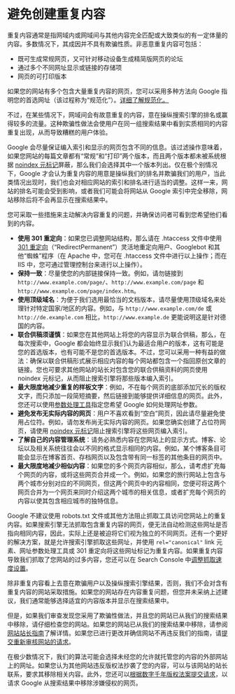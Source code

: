 # 避免创建重复内容

重复内容通常是指网域内或网域间与其他内容完全匹配或大致类似的有一定体量的内容。多数情况下，其成因并不具有欺骗性质。非恶意重复内容可包括：

* 既可生成常规网页，又可针对移动设备生成精简版网页的论坛
* 通过多个不同网址显示或链接的存储项
* 网页的可打印版本

如果您的网站有多个包含大量重复内容的网页，您可以采用多种方法向 Google 指明您的首选网址（该过程称为“规范化”）。[详细了解规范化。](https://support.google.com/webmasters/answer/139066)

不过，在某些情况下，网域间会有故意重复的内容，意在操纵搜索引擎的排名或赢得较多的流量。这种欺骗性做法会使用户在同一组搜索结果中看到实质相同的内容重复出现，从而导致糟糕的用户体验。

Google 会尽量保证编入索引和显示的网页包含不同的信息。该过滤操作意味着，如果您网站的每篇文章都有“常规”和“打印”两个版本，而且两个版本都未被系统根据 [noindex 元标记](https://support.google.com/webmasters/answer/93710)屏蔽，那么我们会选择其中一个版本列出。仅在极个别情况下，Google 才会认为重复内容的用意是操纵我们的排名并欺骗我们的用户，当此类情况出现时，我们也会对相应网站的索引和排名进行适当的调整。这样一来，网站的排名可能会受到影响，或者我们可能会将网站从 Google 索引中完全移除，网站移除后将不会再显示在搜索结果中。

您可采取一些措施来主动解决内容重复的问题，并确保访问者可看到您希望他们看到的内容。

* **使用 301 重定向**：如果您已调整网站结构，那么请在 .htaccess 文件中使用 [301 重定向](https://support.google.com/webmasters/answer/93633)（“RedirectPermanent”）灵活地重定向用户、Googlebot 和其他“蜘蛛”程序（在 Apache 中，您可在 .htaccess 文件中进行以上操作；而在 IIS 中，您可通过管理控制台来进行以上操作）。
* **保持一致**：尽量使您的内部链接保持一致。例如，请勿链接到 `http://www.example.com/page/`、`http://www.example.com/page` 和 `http://www.example.com/page/index.htm`。
* **使用顶级域名**：为便于我们选用最恰当的文档版本，请尽量使用顶级域名来处理针对特定国家/地区的内容。例如，与 `http://www.example.com/de` 或 `http://de.example.com` 相比，`http://www.example.de` 更能说明这是针对德国的内容。
* **联合供稿须谨慎**：如果您在其他网站上将您的内容显示为联合供稿，那么，在每次搜索中，Google 都会始终显示我们认为最适合用户的版本，这有可能是您的首选版本，也有可能不是您的首选版本。不过，您可以采用一种有益的做法：确保以联合供稿形式展示相应内容的每个网站都包含一个指回原创文章的链接。您也可要求其他网站的站长对包含您的联合供稿资料的网页使用 noindex 元标记，从而阻止搜索引擎将那些版本编入索引。
* **最大限度地减少重复的样板文字**：例如，不在每个网页的底部添加冗长的版权文字，而只添加一段简短摘要，然后链接到能够提供详细信息的网页。此外，您还可以使用[参数处理工具](https://support.google.com/webmasters/answer/6080548)指定您希望 Google 如何处理网址参数。
* **避免发布无实际内容的网页**：用户不喜欢看到“空白”网页，因此请尽量避免使用占位符。例如，请勿发布尚无实际内容的网页。如果您确实创建了占位符网页，请使用 [noindex 元标记](https://support.google.com/webmasters/answer/93710)阻止搜索引擎将这些网页编入索引。
* **了解自己的内容管理系统**：请务必熟悉内容在您网站上的显示方式。博客、论坛以及相关系统往往会以不同的格式显示相同的内容。例如，某个博客条目可能会显示在博客首页、存档网页以及包含带有同一标签的其他条目的网页中。
* **最大限度地减少相似内容**：如果您的多个网页内容相似，那么，请考虑扩充每个网页的内容，或将这些网页合并成一个。例如，如果您的旅行网站上包含与两个城市分别对应的不同网页，但这两个网页中的内容相同，您便可将这两个网页合并为一个网页来同时介绍这两个城市的相关信息，或者扩充每个网页的内容以使其包含相应城市的独特信息。

Google 不建议使用 robots.txt 文件或其他方法阻止抓取工具访问您网站上的重复内容。如果搜索引擎无法抓取包含重复内容的网页，便无法自动检测这些网址是否指向相同内容，因此，实际上还是被迫将它们视为独立的不同网页。还有一个更好的解决方案，就是允许搜索引擎抓取这些网址，并使用 `rel="canonical"` link 元素、网址参数处理工具或 301 重定向将这些网址标记为重复内容。如果重复内容导致我们抓取了您网站的过多内容，您还可以在 Search Console 中[调整抓取速度设置](https://support.google.com/webmasters/answer/48620)。

除非重复内容看上去意在欺骗用户以及操纵搜索引擎结果，否则，我们不会对含有重复内容的网站采取措施。如果您的网站存在内容重复问题，但您并未采纳上述建议，我们通常能够选择适宜的内容版本并显示在搜索结果中。

但是，如果我们审查发现您采用了欺骗性做法，并且您的网站已从我们的搜索结果中移除，请仔细检查您的网站。如果您的网站已从我们的搜索结果中移除，请参阅[网站站长指南](https://support.google.com/webmasters/answer/35769)了解详情。如果您已进行更改并确信网站不再违反我们的指南，请[提交重新审核网站的请求](https://support.google.com/webmasters/answer/35843)。

在极少数情况下，我们的算法可能会选择未经您的允许就托管您的内容的外部网站上的网址。如果您认为其他网站违反版权法抄袭了您的内容，可以与该网站的站长联系，要求其移除相关内容。此外，您还可以[根据数字千年版权法案提交请求](https://support.google.com/legal/answer/1120734)，以请求 Google 从搜索结果中移除涉嫌侵权的网页。

